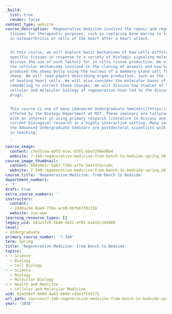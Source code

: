 ```yaml
---
_build:
  list: true
  render: false
content_type: website
course_description: 'Regenerative medicine involves the repair and regeneration of
  tissues for therapeutic purposes, such as replacing bone marrow in leukemia, cartilage
  in osteoarthritis or cells of the heart after a heart attack.


  In this course, we will explore basic mechanisms of how cells differentiate into
  specific tissues in response to a variety of biologic signaling molecules. We will
  discuss the use of such factors for in vitro tissue production. We will also study
  the cellular mechanisms involved in the cloning of animals and how Scottish researchers
  produced the sheep Dolly using the nucleus of a mammary gland cell from an adult
  sheep. We will read papers describing organ production, such as the in vitro formation
  of beating heart cells. We will also consider the molecular bases of cellular tissue
  remodeling to correct these changes. We will discuss how studies of the developmental,
  cellular and molecular biology of regeneration have led to the discovery of new
  drugs.


  This course is one of many [Advanced Undergraduate Seminars](https://biology.mit.edu/undergraduate/course_listings/advanced_undergraduate_seminars)
  offered by the Biology Department at MIT. These seminars are tailored for students
  with an interest in using primary research literature to discuss and learn about
  current biological research in a highly interactive setting. Many instructors of
  the Advanced Undergraduate Seminars are postdoctoral scientists with a strong interest
  in teaching.

  '
course_image:
  content: c7e55c6a-e9fd-6cec-5701-bbe7299ed0b4
  website: 7-340-regenerative-medicine-from-bench-to-bedside-spring-2010
course_image_thumbnail:
  content: 69036b1c-5a87-f36b-af7e-5daf47ecca8c
  website: 7-340-regenerative-medicine-from-bench-to-bedside-spring-2010
course_title: 'Regenerative Medicine: from Bench to Bedside'
department_numbers:
- '7'
draft: true
extra_course_numbers: ''
instructors:
  content:
  - 24d8ac94-8ae9-77ba-ac80-8bfb63f0272b
  website: ocw-www
learning_resource_types: []
legacy_uid: 543a1fe9-5b48-9a51-ef02-ea416c205006
level:
- Undergraduate
primary_course_number: '7.340'
term: Spring
title: 'Regenerative Medicine: from Bench to Bedside'
topics:
- - Science
  - Biology
  - Cell Biology
- - Science
  - Biology
  - Molecular Biology
- - Health and Medicine
  - Cellular and Molecular Medicine
uid: 92ad56ef-840d-4a43-b04d-cd3e375a5171
url_path: courses/7-340-regenerative-medicine-from-bench-to-bedside-spring-2010
year: '2010'
---
```

